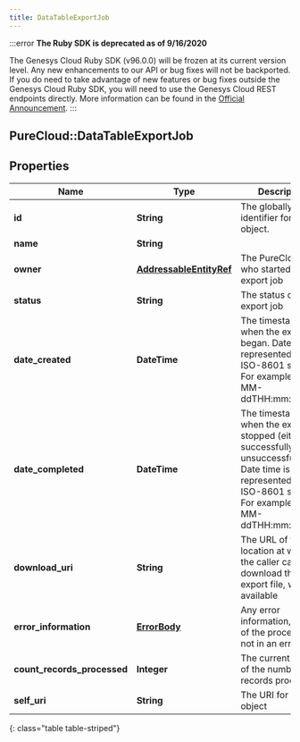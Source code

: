 ```yaml
---
title: DataTableExportJob
---
```


:::error
**The Ruby SDK is deprecated as of 9/16/2020**

The Genesys Cloud Ruby SDK (v96.0.0) will be frozen at its current version level. Any new enhancements to our API or bug fixes will not be backported. If you do need to take advantage of new features or bug fixes outside the Genesys Cloud Ruby SDK, you will need to use the Genesys Cloud REST endpoints directly. More information can be found in the [Official Announcement](https://developer.mypurecloud.com/forum/t/announcement-genesys-cloud-ruby-sdk-end-of-life/8850).
:::


## PureCloud::DataTableExportJob

## Properties

|Name | Type | Description | Notes|
|------------ | ------------- | ------------- | -------------|
| **id** | **String** | The globally unique identifier for the object. | [optional] |
| **name** | **String** |  | [optional] |
| **owner** | [**AddressableEntityRef**](AddressableEntityRef.html) | The PureCloud user who started the export job | [optional] |
| **status** | **String** | The status of the export job | |
| **date_created** | **DateTime** | The timestamp of when the export began. Date time is represented as an ISO-8601 string. For example: yyyy-MM-ddTHH:mm:ss.SSSZ | [optional] |
| **date_completed** | **DateTime** | The timestamp of when the export stopped (either successfully or unsuccessfully). Date time is represented as an ISO-8601 string. For example: yyyy-MM-ddTHH:mm:ss.SSSZ | [optional] |
| **download_uri** | **String** | The URL of the location at which the caller can download the export file, when available | [optional] |
| **error_information** | [**ErrorBody**](ErrorBody.html) | Any error information, or null of the processing is not in an error state | [optional] |
| **count_records_processed** | **Integer** | The current count of the number of records processed | [optional] |
| **self_uri** | **String** | The URI for this object | [optional] |
{: class="table table-striped"}


